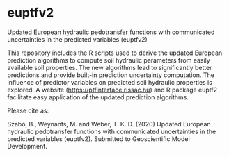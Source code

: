 # euptfv2
Updated European hydraulic pedotransfer functions with communicated uncertainties in the predicted variables (euptfv2)

This repository includes the R scripts used to derive the updated European prediction algorithms to compute soil hydraulic parameters from easily available soil properties. The new algorithms lead to significantly better predictions and provide built-in prediction uncertainty computation. The influence of predictor variables on predicted soil hydraulic properties is explored.
A website (https://ptfinterface.rissac.hu) and R package euptf2 facilitate easy application of the updated prediction algorithms.


Please cite as:

Szabó, B., Weynants, M. and Weber, T. K. D. (2020) Updated European hydraulic pedotransfer functions with communicated uncertainties in the predicted variables (euptfv2). Submitted to Geoscientific Model Development.
